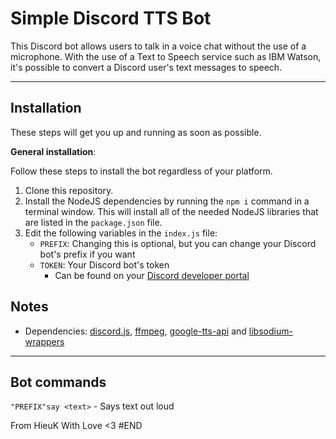 # Simple Discord TTS Bot
This Discord bot allows users to talk in a voice chat without the use of a microphone. With the use of a Text to Speech service such as IBM Watson, it's possible to convert a Discord user's text messages to speech.

-----------
## **Installation**
These steps will get you up and running as soon as possible.

**General installation**:

Follow these steps to install the bot regardless of your platform.

1. Clone this repository.
2. Install the NodeJS dependencies by running the `npm i` command in a terminal window. This will install all of the needed NodeJS libraries that are listed in the `package.json` file.
3. Edit the following variables in the `index.js` file:
    - `PREFIX`: Changing this is optional, but you can change your Discord bot's prefix if you want
    - `TOKEN`: Your Discord bot's token
        - Can be found on your [Discord developer portal](https://discord.com/developers/applications)
        
## Notes
- Dependencies: [discord.js](https://www.npmjs.com/package/discord.js), [ffmpeg](https://www.npmjs.com/package/ffmpeg-static), [google-tts-api](https://www.npmjs.com/package/google-tts-api) and [libsodium-wrappers](https://www.npmjs.com/package/libsodium-wrappers)
-----------
## Bot commands

`"PREFIX"say <text>` - Says text out loud

From HieuK With Love <3
#END
